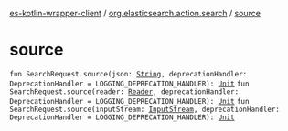 [es-kotlin-wrapper-client](../index.md) / [org.elasticsearch.action.search](index.md) / [source](./source.md)

# source

`fun SearchRequest.source(json: `[`String`](https://kotlinlang.org/api/latest/jvm/stdlib/kotlin/-string/index.html)`, deprecationHandler: DeprecationHandler = LOGGING_DEPRECATION_HANDLER): `[`Unit`](https://kotlinlang.org/api/latest/jvm/stdlib/kotlin/-unit/index.html)
`fun SearchRequest.source(reader: `[`Reader`](https://docs.oracle.com/javase/8/docs/api/java/io/Reader.html)`, deprecationHandler: DeprecationHandler = LOGGING_DEPRECATION_HANDLER): `[`Unit`](https://kotlinlang.org/api/latest/jvm/stdlib/kotlin/-unit/index.html)
`fun SearchRequest.source(inputStream: `[`InputStream`](https://docs.oracle.com/javase/8/docs/api/java/io/InputStream.html)`, deprecationHandler: DeprecationHandler = LOGGING_DEPRECATION_HANDLER): `[`Unit`](https://kotlinlang.org/api/latest/jvm/stdlib/kotlin/-unit/index.html)
